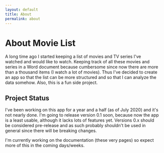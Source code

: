 ```yaml
---
layout: default
title: About
permalink: about
---
```


# About Movie List

A long time ago I started keeping a list of movies and TV series I've watched and would like to watch. Keeping track
of all these movies and series in a Word document because cumbersome since now there are more than a thousand items
(I watch a lot of movies). Thus I've decided to create an app so that the list can be more structured and so that I can
analyze the data somehow. Also, this is a fun side project.

## Project Status

I've been working on this app for a year and a half (as of July 2020) and it's not nearly done. I'm going to release
version 0.1 soon, because now the app is a least usable, although it lacks lots of features yet. Versions 0.x should
be considered pre-release and as such probably shouldn't be used in general since there will be breaking changes.

I'm currently working on the documentation (these very pages) so expect more of this in the coming days/weeks.
